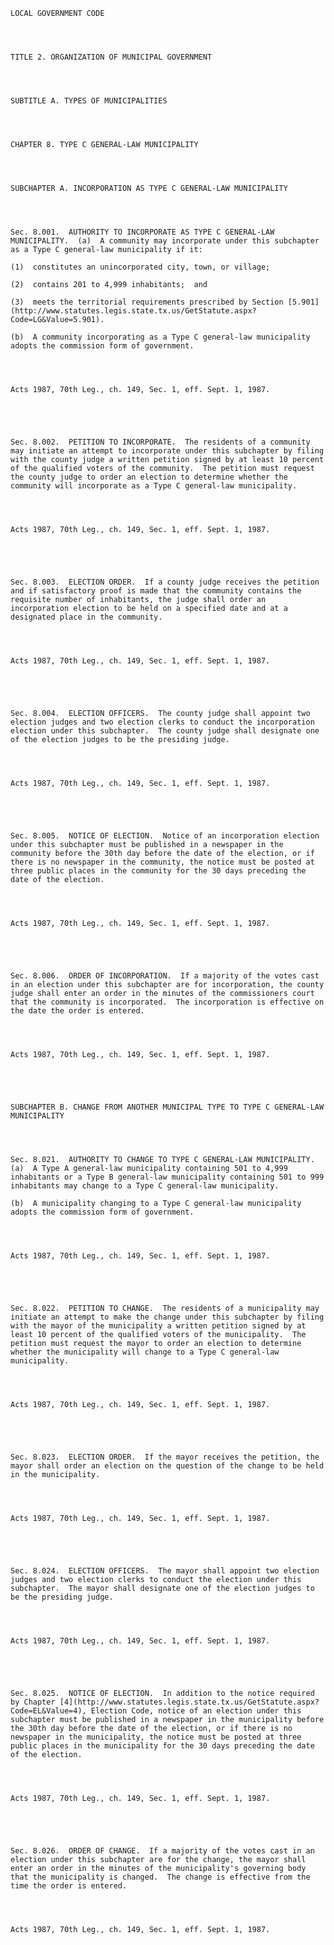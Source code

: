 ﻿
    
    
    	
    					
    
    
    LOCAL GOVERNMENT CODE
    
      
    
    
    TITLE 2. ORGANIZATION OF MUNICIPAL GOVERNMENT
    
      
    
    
    SUBTITLE A. TYPES OF MUNICIPALITIES
    
      
    
    
    CHAPTER 8. TYPE C GENERAL-LAW MUNICIPALITY
    
      
    
    
    SUBCHAPTER A. INCORPORATION AS TYPE C GENERAL-LAW MUNICIPALITY
    
      
    
    
    Sec. 8.001.  AUTHORITY TO INCORPORATE AS TYPE C GENERAL-LAW MUNICIPALITY.  (a)  A community may incorporate under this subchapter as a Type C general-law municipality if it:
    
    (1)  constitutes an unincorporated city, town, or village;
    
    (2)  contains 201 to 4,999 inhabitants;  and
    
    (3)  meets the territorial requirements prescribed by Section [5.901](http://www.statutes.legis.state.tx.us/GetStatute.aspx?Code=LG&Value=5.901).
    
    (b)  A community incorporating as a Type C general-law municipality adopts the commission form of government.
    
    
    
    
    Acts 1987, 70th Leg., ch. 149, Sec. 1, eff. Sept. 1, 1987.
    
    
    
    
    
    Sec. 8.002.  PETITION TO INCORPORATE.  The residents of a community may initiate an attempt to incorporate under this subchapter by filing with the county judge a written petition signed by at least 10 percent of the qualified voters of the community.  The petition must request the county judge to order an election to determine whether the community will incorporate as a Type C general-law municipality.
    
    
    
    
    Acts 1987, 70th Leg., ch. 149, Sec. 1, eff. Sept. 1, 1987.
    
    
    
    
    
    Sec. 8.003.  ELECTION ORDER.  If a county judge receives the petition and if satisfactory proof is made that the community contains the requisite number of inhabitants, the judge shall order an incorporation election to be held on a specified date and at a designated place in the community.
    
    
    
    
    Acts 1987, 70th Leg., ch. 149, Sec. 1, eff. Sept. 1, 1987.
    
    
    
    
    
    Sec. 8.004.  ELECTION OFFICERS.  The county judge shall appoint two election judges and two election clerks to conduct the incorporation election under this subchapter.  The county judge shall designate one of the election judges to be the presiding judge.
    
    
    
    
    Acts 1987, 70th Leg., ch. 149, Sec. 1, eff. Sept. 1, 1987.
    
    
    
    
    
    Sec. 8.005.  NOTICE OF ELECTION.  Notice of an incorporation election under this subchapter must be published in a newspaper in the community before the 30th day before the date of the election, or if there is no newspaper in the community, the notice must be posted at three public places in the community for the 30 days preceding the date of the election.
    
    
    
    
    Acts 1987, 70th Leg., ch. 149, Sec. 1, eff. Sept. 1, 1987.
    
    
    
    
    
    Sec. 8.006.  ORDER OF INCORPORATION.  If a majority of the votes cast in an election under this subchapter are for incorporation, the county judge shall enter an order in the minutes of the commissioners court that the community is incorporated.  The incorporation is effective on the date the order is entered.
    
    
    
    
    Acts 1987, 70th Leg., ch. 149, Sec. 1, eff. Sept. 1, 1987.
    
    
    
    
    
    SUBCHAPTER B. CHANGE FROM ANOTHER MUNICIPAL TYPE TO TYPE C GENERAL-LAW MUNICIPALITY
    
      
    
    
    Sec. 8.021.  AUTHORITY TO CHANGE TO TYPE C GENERAL-LAW MUNICIPALITY.  (a)  A Type A general-law municipality containing 501 to 4,999 inhabitants or a Type B general-law municipality containing 501 to 999 inhabitants may change to a Type C general-law municipality.
    
    (b)  A municipality changing to a Type C general-law municipality adopts the commission form of government.
    
    
    
    
    Acts 1987, 70th Leg., ch. 149, Sec. 1, eff. Sept. 1, 1987.
    
    
    
    
    
    Sec. 8.022.  PETITION TO CHANGE.  The residents of a municipality may initiate an attempt to make the change under this subchapter by filing with the mayor of the municipality a written petition signed by at least 10 percent of the qualified voters of the municipality.  The petition must request the mayor to order an election to determine whether the municipality will change to a Type C general-law municipality.
    
    
    
    
    Acts 1987, 70th Leg., ch. 149, Sec. 1, eff. Sept. 1, 1987.
    
    
    
    
    
    Sec. 8.023.  ELECTION ORDER.  If the mayor receives the petition, the mayor shall order an election on the question of the change to be held in the municipality.
    
    
    
    
    Acts 1987, 70th Leg., ch. 149, Sec. 1, eff. Sept. 1, 1987.
    
    
    
    
    
    Sec. 8.024.  ELECTION OFFICERS.  The mayor shall appoint two election judges and two election clerks to conduct the election under this subchapter.  The mayor shall designate one of the election judges to be the presiding judge.
    
    
    
    
    Acts 1987, 70th Leg., ch. 149, Sec. 1, eff. Sept. 1, 1987.
    
    
    
    
    
    Sec. 8.025.  NOTICE OF ELECTION.  In addition to the notice required by Chapter [4](http://www.statutes.legis.state.tx.us/GetStatute.aspx?Code=EL&Value=4), Election Code, notice of an election under this subchapter must be published in a newspaper in the municipality before the 30th day before the date of the election, or if there is no newspaper in the municipality, the notice must be posted at three public places in the municipality for the 30 days preceding the date of the election.
    
    
    
    
    Acts 1987, 70th Leg., ch. 149, Sec. 1, eff. Sept. 1, 1987.
    
    
    
    
    
    Sec. 8.026.  ORDER OF CHANGE.  If a majority of the votes cast in an election under this subchapter are for the change, the mayor shall enter an order in the minutes of the municipality's governing body that the municipality is changed.  The change is effective from the time the order is entered.
    
    
    
    
    Acts 1987, 70th Leg., ch. 149, Sec. 1, eff. Sept. 1, 1987.
    
    
    
    
    				
